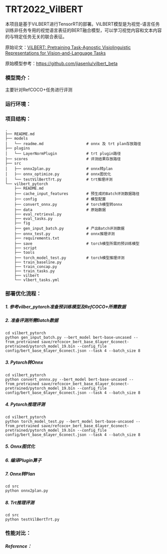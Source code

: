 # TRT2022_VilBERT

本项目是基于ViLBERT进行TensorRT的部署。ViLBERT模型是为视觉-语言任务训练非任务专用的视觉语言表征的BERT融合模型，可以学习视觉内容和文本内容的与特定任务无关的联合表征。

原始论文：[ViLBERT: Pretraining Task-Agnostic Visiolinguistic Representations for Vision-and-Language Tasks](https://arxiv.org/abs/1908.02265)

原始模型参考：https://github.com/jiasenlu/vilbert_beta


### 模型简介：
主要针对RefCOCO+任务进行评测

### 运行环境：

### 项目结构：

```shell
.
├── README.md
├── models
│   └── readme.md                   # onnx 及 trt plan存放路径
├── plugins
│   └── LayerNormPlugin             # trt plugin路径
├── scores                          # 评测结果存放路径
├── src
│   ├── onnx2plan.py                # onnx转plan
│   ├── onnx_optimize.py            # onnx图优化
│   └── testVilBertTrt.py           # trt推理评测
└── vilbert_pytorch
    ├── README.md
    ├── cache_input_features        # 预生成的Batch评测数据路径
    ├── config                      # 模型配置
    ├── convert_onnx.py             # torch模型转onnx
    ├── data                        # 原始数据
    ├── eval_retrieval.py
    ├── eval_tasks.py
    ├── fig
    ├── gen_input_batch.py          # 产出Batch评测数据
    ├── onnx_test.py                # onnx推理评测
    ├── requirements.txt
    ├── save                        # torch模型所需的预训练模型
    ├── script
    ├── tools
    ├── torch_model_test.py         # torch模型推理评测
    ├── train_baseline.py
    ├── train_concap.py
    ├── train_tasks.py
    ├── vilbert
    └── vlbert_tasks.yml
```


### 部署优化流程：

##### 1. 参考vilber_pytorch准备预训练模型及RefCOCO+所需数据
##### 2. 准备评测所需Batch数据
```shell
cd vilbert_pytorch
python gen_input_batch.py --bert_model bert-base-uncased --from_pretrained save/refcoco+_bert_base_6layer_6conect-pretrained/pytorch_model_19.bin --config_file config/bert_base_6layer_6conect.json --task 4 --batch_size 8
```
##### 3. Pytorch转Onnx
```shell
cd vilbert_pytorch
python convert_onnnx.py --bert_model bert-base-uncased --from_pretrained save/refcoco+_bert_base_6layer_6conect-pretrained/pytorch_model_19.bin --config_file config/bert_base_6layer_6conect.json --task 4 --batch_size 8
```
##### 4. Pytorch推理评测
```shell
cd vilbert_pytorch
python torch_model_test.py --bert_model bert-base-uncased --from_pretrained save/refcoco+_bert_base_6layer_6conect-pretrained/pytorch_model_19.bin --config_file config/bert_base_6layer_6conect.json --task 4 --batch_size 8
```

##### 5. Onnx图优化

##### 6. 编译Plugin算子

##### 7. Onnx转Plan
```
cd src
python onnx2plan.py
```

##### 8. Trt推理评测
```
cd src
python testVilBertTrt.py
```


### 性能对比：

##### Reference：